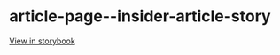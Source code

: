 # article-page--insider-article-story

[View in storybook](https://raw.githack.com/Independent-Digital-News-and-Media-Ltd/standard-pwamp-sb/PR-710-sb/index.html?path=/story/article-page--insider-article-story)